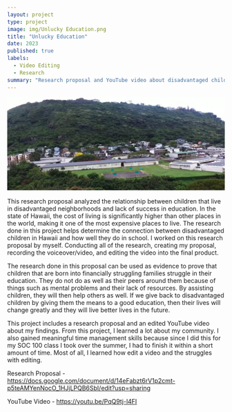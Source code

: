 ```yaml
---
layout: project
type: project
image: img/Unlucky Education.png
title: "Unlucky Education"
date: 2023
published: true
labels:
  - Video Editing
  - Research
summary: "Research proposal and YouTube video about disadvantaged children"
---
```

<img class="img-fluid" src="palolo.png">

This research proposal analyzed the relationship between children that live in disadvantaged neighborhoods and lack of success in education. In the state of Hawaii, the cost of living is significantly higher than other places in the world, making it one of the most expensive places to live. The research done in this project helps determine the connection between disadvantaged children in Hawaii and how well they do in school. I worked on this research proposal by myself. Conducting all of the research, creating my proposal, recording the voiceover/video, and editing the video into the final product.

The research done in this proposal can be used as evidence to prove that children that are born into financially struggling families struggle in their education. They do not do as well as their peers around them because of things such as mental problems and their lack of resources. By assisting children, they will then help others as well. If we give back to disadvantaged children by giving them the means to a good education, then their lives will change greatly and they will live better lives in the future. 

This project includes a research proposal and an edited YouTube video about my findings. From this project, I learned a lot about my community. I also gained meaningful time management skills because since I did this for my SOC 100 class I took over the summer, I had to finish it within a short amount of time. Most of all, I learned how edit a video and the struggles with editing. 

Research Proposal - https://docs.google.com/document/d/14eFabzt6rV1p2cmt-p5teAMYenNocO_1HJjLPQB6SbI/edit?usp=sharing 

YouTube Video - https://youtu.be/PqQ9tj-l4FI 

